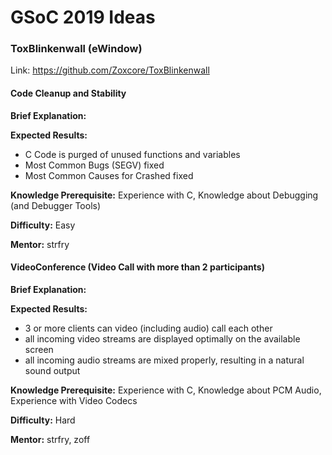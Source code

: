 # GSoC 2019 Ideas

### ToxBlinkenwall (eWindow)

Link: <a href="https://github.com/Zoxcore/ToxBlinkenwall">https://github.com/Zoxcore/ToxBlinkenwall</a>

#### Code Cleanup and Stability

<b>Brief Explanation:</b>

<b>Expected Results:</b>
- C Code is purged of unused functions and variables
- Most Common Bugs (SEGV) fixed
- Most Common Causes for Crashed fixed

<b>Knowledge Prerequisite:</b> Experience with C, Knowledge about Debugging (and Debugger Tools)

<b>Difficulty:</b> Easy

<b>Mentor:</b> strfry


#### VideoConference (Video Call with more than 2 participants)

<b>Brief Explanation:</b>

<b>Expected Results:</b>
- 3 or more clients can video (including audio) call each other
- all incoming video streams are displayed optimally on the available screen
- all incoming audio streams are mixed properly, resulting in a natural sound output

<b>Knowledge Prerequisite:</b> Experience with C, Knowledge about PCM Audio, Experience with Video Codecs

<b>Difficulty:</b> Hard

<b>Mentor:</b> strfry, zoff

